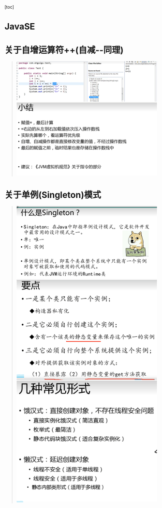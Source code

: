 [toc]
# JavaSE
# 关于自增运算符++(自减--同理)
> ![1](JavaSE、SSM、框架高级_pic/1.PNG)
> ![1](JavaSE、SSM、框架高级_pic/2.PNG)
# 关于单例(Singleton)模式
> ![1](JavaSE、SSM、框架高级_pic/3.PNG)
> ![1](JavaSE、SSM、框架高级_pic/4.PNG)
> ![1](JavaSE、SSM、框架高级_pic/5.PNG)
